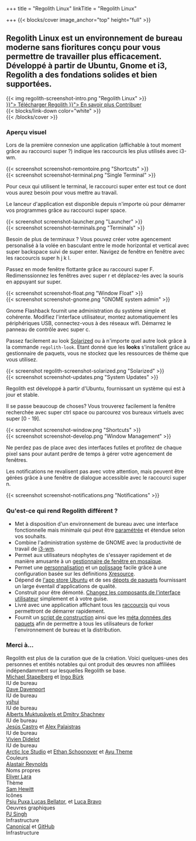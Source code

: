 +++
title = "Regolith Linux"
linkTitle = "Regolith Linux"

+++
{{< blocks/cover image_anchor="top" height="full" >}}

<h2 class="m-5">Regolith Linux est un environnement de bureau moderne sans fioritures conçu pour vous permettre de travailler plus efficacement. Développé à partir de Ubuntu, Gnome et i3, Regolith a des fondations solides et bien supportées.</h2>

<div class="row">
  <div class="col-sm-8 mb-5">{{< img regolith-screenshot-intro.png "Regolith Linux" >}}</div>
  <div class="col-sm-4">
    <div class="mx-auto">
    <a class="btn btn-lg btn-secondary mr-3 mb-4" href="{{< relref "/download" >}}">
      Télécharger Regolith <i class="fas fa-cloud-download-alt ml-2 "></i>
    </a>
    <a class="btn btn-lg btn-primary mr-3 mb-4" href="{{< relref "/docs" >}}">
      En savoir plus <i class="fas fa-book-reader ml-2"></i>
    </a>
    <a class="btn btn-lg btn-success mr-3 mb-4" href="https://opencollective.com/regolith/donate">
      Contribuer <i class="fas fa-piggy-bank ml-2"></i>
    </a>
</div>
</div>
    <div class="mx-auto mt-5 pt-5">
      {{< blocks/link-down color="white" >}}
  </div>
{{< /blocks/cover >}}

<a name="td-block-1"><h3 class="text-center p-5" >Aperçu visuel</h3></a>
<div class="container mt-3">
  <div class="row pb-5">
    <div class="col-8 my-auto"><p>Lors de la première connexion une application (affichable à tout moment grâce au raccourci <span class="text-nowrap"><span class="badge badge-warning">super</span> <span class="badge badge-warning">?</span></span>) indique les raccourcis les plus utilisés avec i3-wm.</p></div>
    <div class="col-4 my-auto border rounded p-1">{{< screenshot screenshot-remontoire.png "Shortcuts" >}}</div>
  </div>
  <div class="row pb-5">
    <div class="col-4 my-auto border rounded p-1">{{< screenshot screenshot-terminal.png "Single Terminal" >}}</div>
    <div class="col-8 my-auto"><p>Pour ceux qui utilisent le terminal, le raccourci <span class="text-nowrap"><span class="badge badge-warning">super</span> <span class="badge badge-warning">enter</span></span> est tout ce dont vous aurez besoin pour vous mettre au travail.</p></div>    
  </div>
  <div class="row pb-5">
    <div class="col-8 my-auto"><p>Le lanceur d'application est disponible depuis n'importe où pour démarrer vos programmes grâce au raccourci <span class="text-nowrap"><span class="badge badge-warning">super</span> <span class="badge badge-warning">space</span></span>.</p></div>
    <div class="col-4 my-auto border rounded p-1">{{< screenshot screenshot-launcher.png "Launcher" >}}</div>    
  </div>
  <div class="row pb-5">
    <div class="col-4 my-auto border rounded p-1">{{< screenshot screenshot-terminals.png "Terminals" >}}</div>
    <div class="col-8 my-auto"><p>Besoin de plus de terminaux ? Vous pouvez créer votre agencement personalisé à la volée en basculant entre le mode horizontal et vertical avec <span class="text-nowrap"><span class="badge badge-warning">super</span> <span class="badge badge-warning">backspace</span></span> suivi de <span class="text-nowrap"><span class="badge badge-warning">super</span> <span class="badge badge-warning">enter</span></span>. Navigez de fenêtre en fenêtre avec les raccourcis <span class="text-nowrap"><span class="badge badge-warning">super</span> <span class="badge badge-warning">h</span> <span class="badge badge-warning">j</span> <span class="badge badge-warning">k</span> <span class="badge badge-warning">l</span></span>.</p></div>    
  </div>
  <div class="row pb-5">
    <div class="col-8 my-auto"><p>Passez en mode fenêtre flottante grâce au raccourci <span class="text-nowrap"><span class="badge badge-warning">super</span> <span class="badge badge-warning">F</span></span>. Redimenssionnez les fenêtres avec <span class="text-nowrap"><span class="badge badge-warning">super</span> <span class="badge badge-warning">r</span></span> et déplacez-les avec la souris en appuyant sur <span class="badge badge-warning">super</span>.</p></div>
    <div class="col-4 my-auto border rounded p-1">{{< screenshot screenshot-float.png "Window Float" >}}</div>    
  </div>
  <div class="row pb-5">
    <div class="col-4 my-auto border rounded p-1">{{< screenshot screenshot-gnome.png "GNOME system admin" >}}</div>
    <div class="col-8 my-auto"><p>Gnome Flashback fournit une administration du système simple et cohérente. Modifiez l'interface utilisateur, montez automatiquement les périphériques USB, connectez-vous à des réseaux wifi. Démarrez le panneau de contrôle avec <span class="text-nowrap"><span class="badge badge-warning">super</span> <span class="badge badge-warning">c</span></span>.</p></div>    
  </div>
  <div class="row pb-5">
    <div class="col-8 my-auto"><p>Passez facilement au look <a href="https://ethanschoonover.com/solarized">Solarized</a> ou à n'importe quel autre look grâce à la commande <code>regolith-look</code>. Etant donné que les <b>looks</b> s'installent grâce au gestionnaire de paquets, vous ne stockez que les ressources de thème que vous utilisez.</p></div>
    <div class="col-4 my-auto border rounded p-1">{{< screenshot regolith-screenshot-solarized.png "Solarized" >}}</div>    
  </div>
  <div class="row pb-5">
    <div class="col-4 my-auto border rounded p-1">{{< screenshot screenshot-updates.png "System Updates" >}}</div>
    <div class="col-8 my-auto"><p>Regolith est développé à partir d'Ubuntu, fournissant un système qui est à jour et stable.</p></div>    
  </div>
  <div class="row pb-5">
    <div class="col-8 my-auto"><p>Il se passe beaucoup de choses? Vous trouverez facilement la fenêtre recherchée avec <span class="text-nowrap"><span class="badge badge-warning">super</span> <span class="badge badge-warning">ctrl</span> <span class="badge badge-warning">space</span></span> ou parcourez vos bureaux virtuels avec <span class="text-nowrap"><span class="badge badge-warning">super</span> <span class="badge badge-warning">[0 - 19]</span></span>.</p></div>
    <div class="col-4 my-auto border rounded p-1">{{< screenshot screenshot-window.png "Shortcuts" >}}</div>    
  </div>
  <div class="row pb-5">
    <div class="col-4 my-auto border rounded p-1">{{< screenshot screenshot-develop.png "Window Management" >}}</div>
    <div class="col-8 my-auto"><p>Ne perdez pas de place avec des interfaces futiles et profitez de chaque pixel sans pour autant perdre de temps à gérer votre agencement de fenêtres.</p></div>    
  </div>
  <div class="row pb-5">
    <div class="col-8 my-auto"><p>Les notifications ne revalisent pas avec votre attention, mais peuvent être gérées grâce à une fenêtre de dialogue accessible avec le raccourci <span class="text-nowrap"><span class="badge badge-warning">super</span> <span class="badge badge-warning">n</span></span>.</p></div>
    <div class="col-4 my-auto border rounded p-1">{{< screenshot screenshot-notifications.png "Notifications" >}}</div>    
  </div>
</div>

<a name="td-block-2"><h3 class="text-center p-5" ><i class="fas fa-info-circle pr-3"></i>Qu'est-ce qui rend Regolith diﬀérent ?</h3></a>
<div class="container">
<ul>
<li>Met à disposition d'un environnement de bureau avec une interface fonctionnelle mais minimale qui peut être <a href="docs/customize/">paramétrée</a> et étendue selon vos souhaits.</li>
<li>Combine l'administration système de GNOME avec la productivité de travail de <a href="https://i3wm.org/">i3-wm</a>.</li>
<li>Permet aux utilisateurs néophytes de s'essayer rapidement et de manière amusante à un <a href="https://opensource.com/article/18/8/i3-tiling-window-manager">gestionnaire de fenêtre en mosaïque</a>.</li>
<li>Permet une <a href="https://github.com/regolith-linux/regolith-desktop/wiki/Customize">personnalisation</a> et un <a href="https://www.reddit.com/r/unixporn">polissage</a> facile grâce à une configuration basée sur les définitions <a href="https://github.com/regolith-linux/regolith-styles/blob/master/Xresources/root">Xresource</a>.</li>
<li>Dépend de <a href="https://snapcraft.io/store">l'app store Ubuntu</a> et de ses <a href="https://packages.ubuntu.com/">dépots de paquets</a> fournissant un large éventail d'applications de qualité.</li>
<li>Construit pour être démonté. <a href="docs/customize/components/">Changez les composants de l'interface utilisateur</a> simplement et à votre guise.</li>
<li>Livré avec une application affichant tous les <a href="docs/reference/keybindings/">raccourcis</a> qui vous permettront de démarrer rapidement.</li>
<li>Fournit un <a href="https://github.com/regolith-linux/regolith-builder/blob/master/build.sh">script de construction</a> ainsi que les <a href="https://github.com/regolith-linux/regolith-builder/blob/master/package-model-R1.3.json">méta données des paquets</a> afin de permettre à tous les utilisateurs de forker l'environnement de bureau et la distribution.</li>
</ul>
</div>

<a name="td-block-3"><h3 class="text-center p-5" ><i class="fas fa-user-friends pr-3"></i>Merci à...</h3></a>
<div class="container-fluid mb-3">
  <div class="row pl-0 align-top">
    <div class="col-3 col-md-0">
      Regolith est plus de la curation que de la création. Voici quelques-unes des personnes et entités notables qui ont produit des œuvres non affiliées indépendamment sur lesquelles Regolith se base.
    </div>
    <div class="col-6 border rounded p-3">
      <div class="container">
        <div class="row">
          <div class="col-lg"><a href="https://i3wm.org">Michael Stapelberg</a> et <a href="https://github.com/Airblader/i3">Ingo Bürk</a></div>
          <div class="col-sm">IU de bureau</div>
        </div>
        <div class="row">
          <div class="col-lg"><a href="https://github.com/davatorium/rofi">Dave Davenport</a></div>
          <div class="col-sm">IU de bureau</div>
        </div>
        <div class="row">
          <div class="col-lg"><a href="https://github.com/yshui/compton">yshui</a></div>
          <div class="col-sm">IU de bureau</div>
        </div>
        <div class="row">
          <div class="col-lg"><a href="https://wiki.gnome.org/Projects/GnomeFlashback">Alberts Muktupāvels et Dmitry Shachnev</a></div>
          <div class="col-sm">IU de bureau</div>
        </div>
        <div class="row">
          <div class="col-lg"><a href="https://github.com/jcstr">Jesús Castro</a> et <a href="https://github.com/deuill">Alex Palaistras</a></div>
          <div class="col-sm">IU de bureau</div>
        </div>
        <div class="row">
          <div class="col-lg"><a href="https://github.com/vivien/i3blocks">Vivien Didelot</a></div>
          <div class="col-sm">IU de bureau</div>
        </div>
        <div class="row">
          <div class="col-lg"><a href="https://github.com/arcticicestudio">Arctic Ice Studio</a> et <a href="https://ethanschoonover.com/solarized/">Ethan Schoonover</a> et <a href="https://github.com/ayu-theme">Ayu Theme</a></div>
          <div class="col-sm">Couleurs</div>
        </div>
        <div class="row">
          <div class="col-lg"><a href="http://www.alastairreynolds.com/">Alastair Reynolds</a></div>
          <div class="col-sm">Noms propres</div>
        </div>
        <div class="row">
          <div class="col-lg"><a href="https://github.com/EliverLara/Nordic">Eliver Lara</a></div>
          <div class="col-sm">Thème</div>
        </div>
        <div class="row">
          <div class="col-lg"><a href="https://snwh.org/paper">Sam Hewitt</a></div>
          <div class="col-sm">Icônes</div>
        </div>
        <div class="row">
          <div class="col-lg"><a href="http://wallpaper-site.webflow.io/">Psiu Puxa</a>,<a href="https://unsplash.com/photos/C0OD8OM-oM0">Lucas Bellator</a>, et <a href="https://unsplash.com/photos/xnqVGsbXgV4">Luca Bravo</a></div>
          <div class="col-sm">Oeuvres graphiques</div>
        </div>
        <div class="row">
          <div class="col-lg"><a href="https://launchpad.net/cubic">PJ Singh</a></div>
          <div class="col-sm">Infrastructure</div>
        </div>
        <div class="row">
          <div class="col-lg"><a href="https://canonical.com">Canonical</a> et <a href="https://github.com">GitHub</a></div>
          <div class="col-sm">Infrastructure</div>
        </div>
      </div>
    </div>
  </div>
</div>

